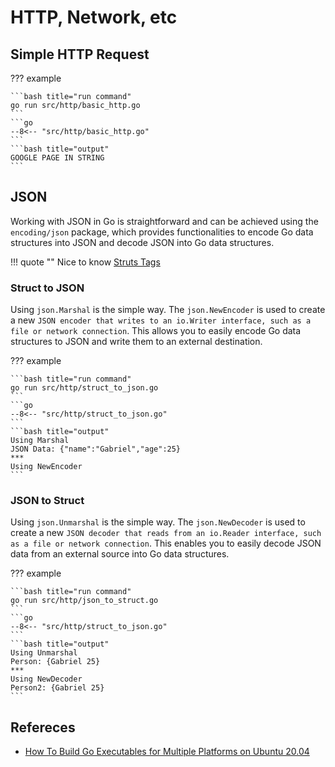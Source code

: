 # HTTP, Network, etc

## Simple HTTP Request

??? example

    ```bash title="run command"
    go run src/http/basic_http.go
    ```
    ```go
    --8<-- "src/http/basic_http.go"
    ```
    ```bash title="output"
    GOOGLE PAGE IN STRING
    ```

## JSON

Working with JSON in Go is straightforward and can be achieved using the `encoding/json` package, which provides functionalities to encode Go data structures into JSON and decode JSON into Go data structures.

!!! quote ""
    Nice to know [Struts Tags](../structs/structs.md#structs-tags)

### Struct to JSON

Using `json.Marshal` is the simple way. The `json.NewEncoder` is used to create a new `JSON encoder that writes to an io.Writer interface, such as a file or network connection`. This allows you to easily encode Go data structures to JSON and write them to an external destination.

??? example

    ```bash title="run command"
    go run src/http/struct_to_json.go
    ```
    ```go
    --8<-- "src/http/struct_to_json.go"
    ```
    ```bash title="output"
    Using Marshal
    JSON Data: {"name":"Gabriel","age":25}
    ***
    Using NewEncoder
    ```

### JSON to Struct

Using `json.Unmarshal` is the simple way. The `json.NewDecoder` is used to create a new `JSON decoder that reads from an io.Reader interface, such as a file or network connection`. This enables you to easily decode JSON data from an external source into Go data structures.

??? example

    ```bash title="run command"
    go run src/http/json_to_struct.go
    ```
    ```go
    --8<-- "src/http/struct_to_json.go"
    ```
    ```bash title="output"
    Using Unmarshal
    Person: {Gabriel 25}
    ***
    Using NewDecoder
    Person2: {Gabriel 25}
    ```

## Refereces

- [How To Build Go Executables for Multiple Platforms on Ubuntu 20.04](https://www.digitalocean.com/community/tutorials/how-to-build-go-executables-for-multiple-platforms-on-ubuntu-20-04)

